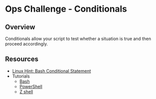 # Ops Challenge - Conditionals

## Overview

Conditionals allow your script to test whether a situation is true and then proceed accordingly.

## Resources

- [Linux Hint: Bash Conditional Statement](https://linuxhint.com/bash_conditional_statement/)
- Tutorials
  - [Bash](demo/bash.md)
  - [PowerShell](demo/powershell.md)
  - [Z shell](demo/zsh.md)

